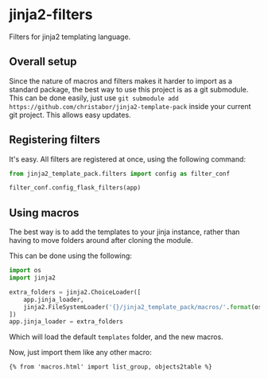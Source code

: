 # jinja2-filters
Filters for jinja2 templating language.

## Overall setup

Since the nature of macros and filters makes it harder to import as a standard package, the best way to use this project is as a git submodule. This can be done easily, just use `git submodule add https://github.com/christabor/jinja2-template-pack` inside your current git project. This allows easy updates.

## Registering filters
It's easy. All filters are registered at once, using the following command:

```python
from jinja2_template_pack.filters import config as filter_conf

filter_conf.config_flask_filters(app)
```

## Using macros

The best way is to add the templates to your jinja instance, rather than having to move folders around after cloning the module.

This can be done using the following:

```python
import os
import jinja2

extra_folders = jinja2.ChoiceLoader([
    app.jinja_loader,
    jinja2.FileSystemLoader('{}/jinja2_template_pack/macros/'.format(os.getcwd())),
])
app.jinja_loader = extra_folders
```

Which will load the default `templates` folder, and the new macros.

Now, just import them like any other macro:

```html
{% from 'macros.html' import list_group, objects2table %}
```
